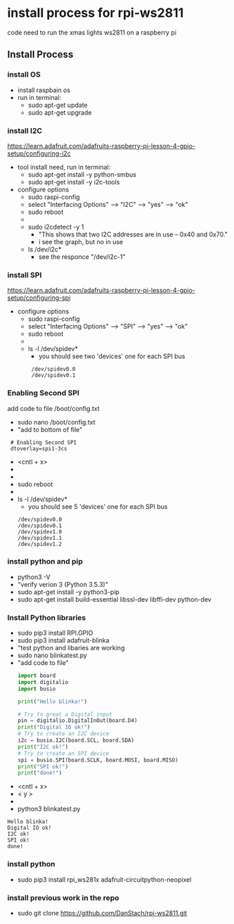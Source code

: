 # install process for rpi-ws2811
code need to run the xmas lights ws2811 on a raspberry pi

## Install Process

### install OS
- install raspbain os
- run in terminal:
  - sudo apt-get update
  - sudo apt-get upgrade

### install I2C
https://learn.adafruit.com/adafruits-raspberry-pi-lesson-4-gpio-setup/configuring-i2c
- tool install need, run in terminal:
  - sudo apt-get install -y python-smbus
  - sudo apt-get install -y i2c-tools
- configure options
  - sudo raspi-config
  - select "Interfacing Options" --> "I2C" --> "yes" --> "ok"
  - sudo reboot
  - <after reboot>
  - sudo i2cdetect -y 1
    - "This shows that two I2C addresses are in use – 0x40 and 0x70."
    - i see the graph, but no in use
  -  ls /dev/i2c*
     - see the responce "/dev/i2c-1"

### install SPI
https://learn.adafruit.com/adafruits-raspberry-pi-lesson-4-gpio-setup/configuring-spi
- configure options
  - sudo raspi-config
  - select "Interfacing Options" --> "SPI" --> "yes" --> "ok"
  - sudo reboot
  - <after reboot>
  - ls -l /dev/spidev*
    - you should see two 'devices' one for each SPI bus
    ```
     /dev/spidev0.0
     /dev/spidev0.1
    ```

### Enabling Second SPI
add code to file  /boot/config.txt 
- sudo nano /boot/config.txt 
- "add to bottom of file"
```
 # Enabling Second SPI
 dtoverlay=spi1-3cs
``` 
- <cntl + x>
- <y>
- <enter>
- sudo reboot
- <after reboot>
- ls -l /dev/spidev*
    - you should see 5 'devices' one for each SPI bus
    ```
    /dev/spidev0.0
    /dev/spidev0.1
    /dev/spidev1.0
    /dev/spidev1.1
    /dev/spidev1.2
    ```
  
### install python and pip
- python3 -V
- "verify verion 3 (Python 3.5.3)"
- sudo apt-get install -y python3-pip
- sudo apt-get install build-essential libssl-dev libffi-dev python-dev

### Install Python libraries
- sudo pip3 install RPI.GPIO
- sudo pip3 install adafruit-blinka
- "test python and libaries are working
- sudo nano blinkatest.py
- "add code to file"
    ```python
    import board
    import digitalio
    import busio

    print("Hello blinka!")

    # Try to great a Digital input
    pin = digitalio.DigitalInOut(board.D4)
    print("Digital IO ok!")
    # Try to create an I2C device
    i2c = busio.I2C(board.SCL, board.SDA)
    print("I2C ok!")
    # Try to create an SPI device
    spi = busio.SPI(board.SCLK, board.MOSI, board.MISO)
    print("SPI ok!")
    print("done!")
    ```
- <cntl + x>
- < y >
- <enter>
- python3 blinkatest.py
```
Hello blinka!
Digital IO ok!
I2C ok!
SPI ok!
done!
```
### install python
- sudo pip3 install rpi_ws281x adafruit-circuitpython-neopixel
### install previous work in the repo
- sudo git clone https://github.com/DanStach/rpi-ws2811.git

